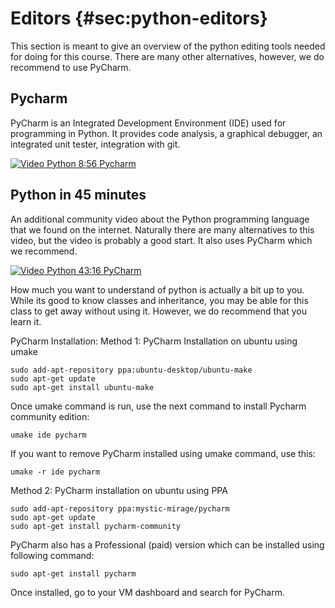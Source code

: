 # Editors {#sec:python-editors}

This section is meant to give an overview of the python editing tools
needed for doing for this course. There are many other alternatives,
however, we do recommend to use PyCharm.

## Pycharm

PyCharm is an Integrated Development Environment (IDE) used for
programming in Python. It provides code analysis, a graphical debugger,
an integrated unit tester, integration with git.

[![Video](images/video.png) Python 8:56 Pycharm](https://youtu.be/X8ZpbZweJcw)

## Python in 45 minutes

An additional community video about the Python programming language that
we found on the internet. Naturally there are many alternatives to this
video, but the video is probably a good start. It also uses PyCharm
which we recommend.

[![Video](images/video.png) Python 43:16 PyCharm](https://www.youtube.com/watch?v=N4mEzFDjqtA)

How much you want to understand of python is actually a bit up to you.
While its good to know classes and inheritance, you may be able for this
class to get away without using it. However, we do recommend that you
learn it.

PyCharm Installation:
Method 1: PyCharm Installation on ubuntu using umake

    sudo add-apt-repository ppa:ubuntu-desktop/ubuntu-make
    sudo apt-get update
    sudo apt-get install ubuntu-make

Once umake command is run, use the next command to install Pycharm community edition:

    umake ide pycharm

If you want to remove PyCharm installed using umake command, use this:

    umake -r ide pycharm

Method 2: PyCharm installation on ubuntu using PPA

    sudo add-apt-repository ppa:mystic-mirage/pycharm
    sudo apt-get update
    sudo apt-get install pycharm-community

PyCharm also has a Professional (paid) version which can be installed
using following command:

    sudo apt-get install pycharm

Once installed, go to your VM dashboard and search for PyCharm.

